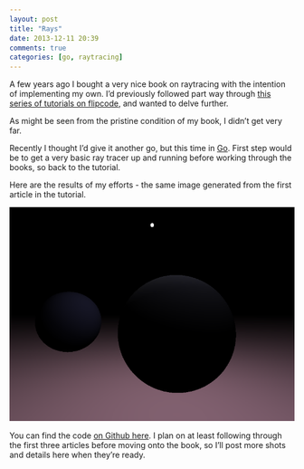 ```yaml
---
layout: post
title: "Rays"
date: 2013-12-11 20:39
comments: true
categories: [go, raytracing]
---
```

A few years ago I bought a very nice book on raytracing with the intention of implementing my own.  I’d previously followed part way through [this series of tutorials on flipcode](http://www.flipcode.com/archives/Raytracing_Topics_Techniques-Part_1_Introduction.shtml), and wanted to delve further.

As might be seen from the pristine condition of my book, I didn’t get very far.

Recently I thought I’d give it another go, but this time in [Go](http://golang.org).  First step would be to get a very basic ray tracer up and running before working through the books, so back to the tutorial.

Here are the results of my efforts - the same image generated from the first article in the tutorial.

![Flipcode Balls](/images/2013-12-10-flipcode1.png)

You can find the code [on Github here](https://github.com/gmacd/rays).  I plan on at least following through the first three articles before moving onto the book, so I’ll post more shots and details here when they’re ready.

